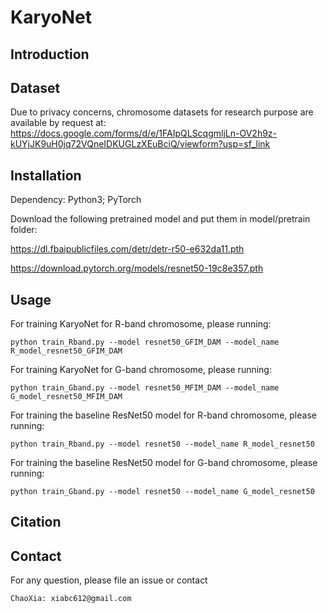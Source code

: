 # KaryoNet

## Introduction

## Dataset

Due to privacy concerns, chromosome datasets for research purpose are available by request at: https://docs.google.com/forms/d/e/1FAIpQLScqgmljLn-OV2h9z-kUYjJK9uH0jq72VQneIDKUGLzXEuBciQ/viewform?usp=sf_link 

## Installation

Dependency: Python3; PyTorch

Download the following pretrained model and put them in model/pretrain folder:

https://dl.fbaipublicfiles.com/detr/detr-r50-e632da11.pth

https://download.pytorch.org/models/resnet50-19c8e357.pth

## Usage

For training KaryoNet for R-band chromosome, please running:
    
    python train_Rband.py --model resnet50_GFIM_DAM --model_name R_model_resnet50_GFIM_DAM

For training KaryoNet for G-band chromosome, please running:
    
    python train_Gband.py --model resnet50_MFIM_DAM --model_name G_model_resnet50_MFIM_DAM

For training the baseline ResNet50 model for R-band chromosome, please running:

    python train_Rband.py --model resnet50 --model_name R_model_resnet50

For training the baseline ResNet50 model for G-band chromosome, please running:

    python train_Gband.py --model resnet50 --model_name G_model_resnet50

## Citation

## Contact

For any question, please file an issue or contact

    ChaoXia: xiabc612@gmail.com

